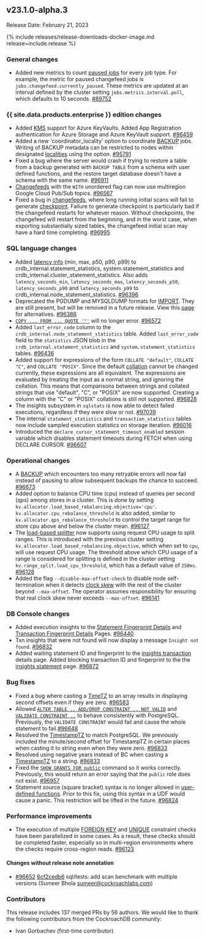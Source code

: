 ## v23.1.0-alpha.3

Release Date: February 21, 2023

{% include releases/release-downloads-docker-image.md release=include.release %}

<h3 id="v23-1-0-alpha-3-general-changes">General changes</h3>

- Added new metrics to count [paused jobs](https://www.cockroachlabs.com/docs/stable/pause-job.html) for every job type. For example, the metric for paused changefeed jobs is `jobs.changefeed.currently_paused`. These metrics are updated at an interval defined by the cluster setting `jobs.metrics.interval.poll`, which defaults to 10 seconds. [#89752][#89752]

<h3 id="v23-1-0-alpha-3-{{-site.data.products.enterprise-}}-edition-changes">{{ site.data.products.enterprise }} edition changes</h3>

- Added [KMS](https://www.cockroachlabs.com/docs/stable/take-and-restore-encrypted-backups.html#use-key-management-service) support for Azure KeyVaults. Added App Registration authentication for Azure Storage and Azure KeyVault support. [#96459][#96459]
- Added a new 'coordinator_locality' option to coordinate [BACKUP](https://www.cockroachlabs.com/docs/stable/backup.html) jobs. Writing of BACKUP metadata can be restricted to nodes within designated [localities](https://www.cockroachlabs.com/docs/stable/take-and-restore-locality-aware-backups.html) using the option. [#95791][#95791]
- Fixed a bug where the server would crash if trying to restore a table from a backup generated with `BACKUP TABLE` from a schema with user defined functions, and the restore target database doesn't have a schema with the same name. [#96911][#96911]
- [Changefeeds](https://www.cockroachlabs.com/docs/v22.2/create-changefeed) with the `WITH` unordered flag can now use multiregion Google Cloud Pub/Sub topics. [#96567][#96567]
- Fixed a bug in [changefeeds](https://www.cockroachlabs.com/docs/stable/change-data-capture-overview.html), where long running initial scans will fail to generate [checkpoint](https://www.cockroachlabs.com/docs/stable/change-data-capture-overview.html). Failure to generate checkpoint is particularly bad if the changefeed restarts for whatever reason.  Without checkpoints, the changefeed will restart from the beginning, and in the worst case, when exporting substantially sized tables, the changefeed initial scan may have a hard time completing. [#96995][#96995]

<h3 id="v23-1-0-alpha-3-sql-language-changes">SQL language changes</h3>

- Added [latency info](https://www.cockroachlabs.com/docs/cockroachcloud/statements-page.html#statement-statistics) (min, max, p50, p90, p99) to crdb_internal.statement_statistics, system.statement_statistics and crdb_internal.cluster_statement_statistics. Also adds `latency_seconds_min`, `latency_seconds_max`, `latency_seconds_p50`, `latency_seconds_p90` and `latency_seconds_p99` to crdb_internal.node_statement_statistics. [#96396][#96396]
- Deprecated the PGDUMP and MYSQLDUMP formats for [IMPORT](https://www.cockroachlabs.com/docs/stable/import-performance-best-practices.html). They are still present, but will be removed in a future release. View this [page](https://www.cockroachlabs.com/docs/v22.2/migration-overview) for alternatives. [#96386][#96386]
- [`COPY ... FROM ... QUOTE '"'`](https://www.cockroachlabs.com/docs/v22.2/copy-from) will no longer error. [#96572][#96572]
- Added `last_error_code` column to the `crdb_internal.node_statement_statistics` table. Added `last_error_code` field to the `statistics` JSON blob in the `crdb_internal.statement_statistics` and `system.statement_statistics` tables. [#96436][#96436]
- Added support for expressions of the form `COLLATE "default"`, `COLLATE "C"`, and `COLLATE "POSIX"`. Since the default [collation](https://www.cockroachlabs.com/docs/stable/collate.html) cannot be changed currently, these expressions are all equivalent. The expressions are evaluated by treating the input as a normal string, and ignoring the collation.  This means that comparisons between strings and collated strings that use "default", "C", or "POSIX" are now supported.  Creating a column with the "C" or "POSIX" collations is still not supported. [#96828][#96828]
- The insights subsystem in `sqlstats` is now able to detect failed executions, regardless if they were slow or not. [#97039][#97039]
- The internal `statement_statistics` and `transaction_statistics` tables now include sampled execution statistics on storage iteration. [#96016][#96016]
- Introduced the `declare_cursor_statement_timeout_enabled` session variable which disables statement timeouts during FETCH when using DECLARE CURSOR. [#96607][#96607]

<h3 id="v23-1-0-alpha-3-operational-changes">Operational changes</h3>

- A [BACKUP](https://www.cockroachlabs.com/docs/stable/backup.html) which encounters too many retryable errors will now fail instead of pausing to allow subsequent backups the chance to succeed. [#96673][#96673]
- Added option to balance CPU time (cpu) instead of queries per second (qps) among stores in a cluster. This is done by setting `kv.allocator.load_based_rebalancing.objective='cpu'`. `kv.allocator.cpu_rebalance_threshold` is also added, similar to `kv.allocator.qps_rebalance_threshold` to control the target range for store cpu above and below the cluster mean. [#96127][#96127]
- The [load-based splitter](https://www.cockroachlabs.com/docs/v22.2/load-based-splitting) now supports using request CPU usage to split ranges. This is introduced with the previous cluster setting `kv.allocator.load_based_rebalancing.objective`, which when set to `cpu`, will use request CPU usage. The threshold above which CPU usage of a range is considered for splitting is defined in the cluster setting `kv.range_split.load_cpu_threshold`, which has a default value of `250ms`. [#96128][#96128]
- Added the flag `--disable-max-offset-check` to disable node self-termination when it detects [clock skew](https://www.cockroachlabs.com/docs/stable/operational-faqs.html#what-happens-when-node-clocks-are-not-properly-synchronized) with the rest of the cluster beyond `--max-offset`. The operator assumes responsibility for ensuring that real clock skew never exceeds `--max-offset`. [#96141][#96141]

<h3 id="v23-1-0-alpha-3-db-console-changes">DB Console changes</h3>

- Added execution insights to the [Statement Fingerprint Details](https://www.cockroachlabs.com/docs/cockroachcloud/statements-page.html#sql-statement-fingerprints) and [Transaction Fingerprint Details](https://www.cockroachlabs.com/docs/stable/ui-transactions-page.html#transaction-fingerprints-view) Pages. [#96440][#96440]
- Txn insights that were not found will now display a message `Insight not found`. [#96832][#96832]
- Added waiting statement ID and fingerprint to the [insights transaction](https://www.cockroachlabs.com/docs/stable/ui-insights-page.html#transaction-executions-view) details page. Added blocking transaction ID and fingerprint to the the [insights statement](https://www.cockroachlabs.com/docs/stable/ui-insights-page.html#statement-executions-view) page. [#96872][#96872]

<h3 id="v23-1-0-alpha-3-bug-fixes">Bug fixes</h3>

- Fixed a bug where casting a [TimeTZ](https://www.cockroachlabs.com/docs/stable/time.html) to an array results in displaying second offsets even if they are zero. [#96583][#96583]
- Allowed [`ALTER TABLE .. ADD/DROP CONSTRAINT .. NOT VALID`](https://www.cockroachlabs.com/docs/stable/alter-table.html) and [`VALIDATE CONSTRAINT ..`](https://www.cockroachlabs.com/docs/stable/alter-table.html#validate-constraints) to behave consistently with PostgreSQL. Previously, the `VALIDATE CONSTRAINT` would fail and cause the whole statement to fail.[#96648][#96648]
- Resolved the [TimestampTZ](https://www.cockroachlabs.com/docs/stable/timestamp.html) to match PostgreSQL. We previously included the minute/second offset for TimestampTZ in certain places when casting it to string even when they were zero. [#96833][#96833]
- Resolved using negative years instead of BC when casting a [TimestampTZ](https://www.cockroachlabs.com/docs/stable/timestamp.html) to a string. [#96833][#96833]
- Fixed the [`SHOW GRANTS FOR public`](https://www.cockroachlabs.com/docs/stable/show-grants.html) command so it works correctly. Previously, this would return an error saying that the `public` role does not exist. [#96957][#96957]
- Statement source (square bracket) syntax is no longer allowed in [user-defined functions](https://www.cockroachlabs.com/docs/stable/user-defined-functions.html). Prior to this fix, using this syntax in a UDF would cause a panic. This restriction will be lifted in the future. [#96824][#96824]

<h3 id="v23-1-0-alpha-3-performance-improvements">Performance improvements</h3>

- The execution of multiple [FOREIGN KEY](https://www.cockroachlabs.com/docs/stable/foreign-key.html) and [UNIQUE](https://www.cockroachlabs.com/docs/stable/unique.html) constraint checks have been parallelized in some cases. As a result, these checks should be completed faster, especially so in multi-region environments where the checks require cross-region reads. [#96123][#96123]

<h4 id="v23-1-0-alpha-3-changes-without-release-note-annotation">Changes without release note annotation</h4>

- [#96652][#96652] [8cf2cedb6][8cf2cedb6] sql/tests: add scan benchmark with multiple versions (Sumeer Bhola <sumeer@cockroachlabs.com>)

<div class="release-note-contributors" markdown="1">

<h3 id="v23-1-0-alpha-3-contributors">Contributors</h3>

This release includes 137 merged PRs by 56 authors.
We would like to thank the following contributors from the CockroachDB community:

- Ivan Gorbachev (first-time contributor)

</div>

[#89752]: https://github.com/cockroachdb/cockroach/pull/89752
[#94825]: https://github.com/cockroachdb/cockroach/pull/94825
[#95791]: https://github.com/cockroachdb/cockroach/pull/95791
[#96016]: https://github.com/cockroachdb/cockroach/pull/96016
[#96123]: https://github.com/cockroachdb/cockroach/pull/96123
[#96127]: https://github.com/cockroachdb/cockroach/pull/96127
[#96128]: https://github.com/cockroachdb/cockroach/pull/96128
[#96141]: https://github.com/cockroachdb/cockroach/pull/96141
[#96386]: https://github.com/cockroachdb/cockroach/pull/96386
[#96396]: https://github.com/cockroachdb/cockroach/pull/96396
[#96436]: https://github.com/cockroachdb/cockroach/pull/96436
[#96440]: https://github.com/cockroachdb/cockroach/pull/96440
[#96459]: https://github.com/cockroachdb/cockroach/pull/96459
[#96567]: https://github.com/cockroachdb/cockroach/pull/96567
[#96572]: https://github.com/cockroachdb/cockroach/pull/96572
[#96583]: https://github.com/cockroachdb/cockroach/pull/96583
[#96607]: https://github.com/cockroachdb/cockroach/pull/96607
[#96648]: https://github.com/cockroachdb/cockroach/pull/96648
[#96652]: https://github.com/cockroachdb/cockroach/pull/96652
[#96673]: https://github.com/cockroachdb/cockroach/pull/96673
[#96824]: https://github.com/cockroachdb/cockroach/pull/96824
[#96828]: https://github.com/cockroachdb/cockroach/pull/96828
[#96832]: https://github.com/cockroachdb/cockroach/pull/96832
[#96833]: https://github.com/cockroachdb/cockroach/pull/96833
[#96872]: https://github.com/cockroachdb/cockroach/pull/96872
[#96902]: https://github.com/cockroachdb/cockroach/pull/96902
[#96911]: https://github.com/cockroachdb/cockroach/pull/96911
[#96957]: https://github.com/cockroachdb/cockroach/pull/96957
[#96995]: https://github.com/cockroachdb/cockroach/pull/96995
[#97039]: https://github.com/cockroachdb/cockroach/pull/97039
[0529c92d4]: https://github.com/cockroachdb/cockroach/commit/0529c92d4
[14301f0d8]: https://github.com/cockroachdb/cockroach/commit/14301f0d8
[15b1c6ae6]: https://github.com/cockroachdb/cockroach/commit/15b1c6ae6
[470777fa3]: https://github.com/cockroachdb/cockroach/commit/470777fa3
[8cf2cedb6]: https://github.com/cockroachdb/cockroach/commit/8cf2cedb6
[9266fdc2a]: https://github.com/cockroachdb/cockroach/commit/9266fdc2a
[ac23f4667]: https://github.com/cockroachdb/cockroach/commit/ac23f4667
